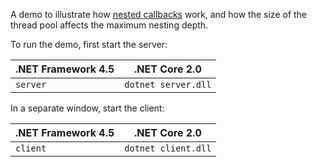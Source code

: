 A demo to illustrate how [nested callbacks][1] work, and how the size of
the thread pool affects the maximum nesting depth.

To run the demo, first start the server:

| .NET Framework 4.5 | .NET Core 2.0        |
| ------------------ | -------------------- |
| `server`           | `dotnet server.dll`  |

In a separate window, start the client:

| .NET Framework 4.5 | .NET Core 2.0       |
| ------------------ | ------------------- |
| `client`           | `dotnet client.dll` |

[1]: https://doc.zeroc.com/ice/3.7/client-server-features/the-ice-threading-model/nested-invocations
